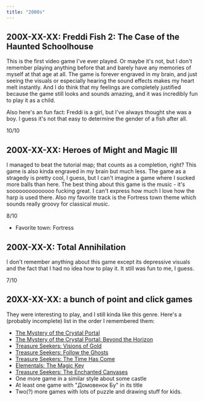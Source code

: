 ```yaml
---
title: "2000s"
---
```


## 200X-XX-XX: Freddi Fish 2: The Case of the Haunted Schoolhouse

This is the first video game I've ever played. Or maybe it's not, but
I don't remember playing anything before that and barely have any
memories of myself at that age at all. The game is forever engraved in
my brain, and just seeing the visuals or especially hearing the sound
effects makes my heart melt instantly. And I do think that my feelings
are completely justified because the game still looks and sounds
amazing, and it was incredibly fun to play it as a child.

Also here's an fun fact: Freddi is a girl, but I've always thought she
was a boy. I guess it's not that easy to determine the gender of a
fish after all.

10/10

## 200X-XX-XX: Heroes of Might and Magic III

I managed to beat the tutorial map; that counts as a completion,
right? This game is also kinda engraved in my brain but much less. The
game as a stragedy is pretty cool, I guess, but I can't imagine a game
where I sucked more balls than here. The best thing about this game is
the music - it's soooooooooooooo fucking great. I can't express how
much I love how the harp is used there. Also my favorite track is the
Fortress town theme which sounds really groovy for classical music.

8/10

* Favorite town: Fortress

## 200X-XX-X: Total Annihilation

I don't remember anything about this game except its depressive
visuals and the fact that I had no idea how to play it. It still was
fun to me, I guess.

7/10

## 20XX-XX-XX: a bunch of point and click games

They were interesting to play, and I still kinda like this genre.
Here's a (probably incomplete) list in the order I remembered them:

* [The Mystery of the Crystal Portal](https://www.bigfishgames.com/games/5263/the-mystery-of-the-crystal-portal/)
* [The Mystery of the Crystal Portal: Beyond the Horizon](https://www.bigfishgames.com/games/5592/mystery-crystal-portal-beyond-horizon/)
* [Treasure Seekers: Visions of Gold](https://www.bigfishgames.com/games/2756/treasure-seekers-visions-of-gold/)
* [Treasure Seekers: Follow the Ghosts](https://www.bigfishgames.com/games/5525/treasure-seekers-follow-the-ghosts/)
* [Treasure Seekers: The Time Has Come](https://www.bigfishgames.com/games/6622/treasure-seekers-the-time-has-come/)
* [Elementals: The Magic Key](https://www.bigfishgames.com/blog/walkthrough/elementals-the-magic-key-walkthrough/)
* [Treasure Seekers: The Enchanted Canvases](https://www.bigfishgames.com/games/5006/treasure-seekers-the-enchanted-canvases/)
* One more game in a similar style about some castle
* At least one game with "Домовенок Бу" in its title
* Two(?) more games with lots of puzzle and drawing stuff for kids.
